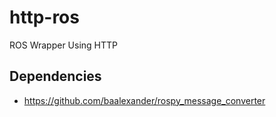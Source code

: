 http-ros
========

ROS Wrapper Using HTTP

## Dependencies
- https://github.com/baalexander/rospy_message_converter
